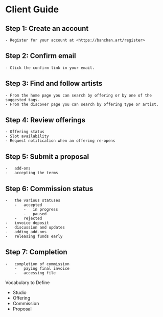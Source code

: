 # Client Guide

## Step 1: Create an account
    - Register for your account at <https://banchan.art/register>
## Step 2: Confirm email
    - Click the confirm link in your email.
## Step 3: Find and follow artists
    - From the home page you can search by offering or by one of the suggested tags.
    - From the discover page you can search by offering type or artist.
## Step 4: Review offerings
    - Offering status
    - Slot availability
    - Request notification when an offering re-opens
## Step 5: Submit a proposal
    -   add-ons
    -   accepting the terms
## Step 6: Commission status
    -   the various statuses
        -   accepted
            -   in progress
            -   paused
        -   rejected
    -   invoice deposit
    -   discussion and updates
    -   adding add-ons
    -   releasing funds early
## Step 7: Completion
    -   completion of commission
        -   paying final invoice
        -   accessing file

Vocabulary to Define
- Studio
- Offering
- Commission
- Proposal
